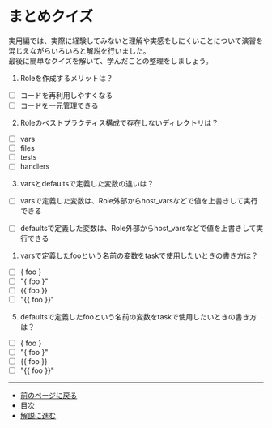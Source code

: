 # まとめクイズ

実用編では、実際に経験してみないと理解や実感をしにくいことについて演習を混じえながらいろいろと解説を行いました。  
最後に簡単なクイズを解いて、学んだことの整理をしましょう。

1. Roleを作成するメリットは？

- [ ] コードを再利用しやすくなる
- [ ] コードを一元管理できる

2. Roleのベストプラクティス構成で存在しないディレクトリは？

- [ ] vars
- [ ] files
- [ ] tests
- [ ] handlers

3. varsとdefaultsで定義した変数の違いは？

- [ ] varsで定義した変数は、Role外部からhost_varsなどで値を上書きして実行できる
- [ ] defaultsで定義した変数は、Role外部からhost_varsなどで値を上書きして実行できる


1. varsで定義したfooという名前の変数をtaskで使用したいときの書き方は？

- [ ] { foo }
- [ ] "{ foo }"
- [ ] {{ foo }}
- [ ] "{{ foo }}"

5. defaultsで定義したfooという名前の変数をtaskで使用したいときの書き方は？

- [ ] { foo }
- [ ] "{ foo }"
- [ ] {{ foo }}
- [ ] "{{ foo }}"

---

- [前のページに戻る](step5.md)
- [目次](README.md)
- [解説に進む](step6a.md)
